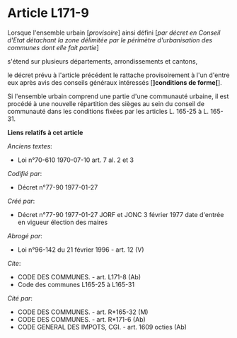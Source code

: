 # Article L171-9

Lorsque l'ensemble urbain [*provisoire*] ainsi défini [*par décret en Conseil d'Etat détachant la zone délimitée par le
périmètre d'urbanisation des communes dont elle fait partie*]

s'étend sur plusieurs départements, arrondissements et cantons,

le décret prévu à l'article précédent le rattache provisoirement à l'un d'entre eux après avis des conseils généraux
intéressés [**]conditions de forme[**]. 

Si l'ensemble urbain comprend une partie d'une communauté urbaine, il est procédé à une nouvelle répartition des sièges au
sein du conseil de communauté dans les conditions fixées par les articles L. 165-25 à L. 165-31.

**Liens relatifs à cet article**

_Anciens textes_:

  - Loi n°70-610 1970-07-10 art. 7 al. 2 et 3

_Codifié par_:

  - Décret n°77-90 1977-01-27

_Créé par_:

  - Décret n°77-90 1977-01-27 JORF et JONC 3 février 1977 date d'entrée en vigueur élection des maires

_Abrogé par_:

  - Loi n°96-142 du 21 février 1996 - art. 12 (V)

_Cite_:

  - CODE DES COMMUNES. - art. L171-8 (Ab)
  - Code des communes L165-25 à L165-31

_Cité par_:

  - CODE DES COMMUNES. - art. R*165-32 (M)
  - CODE DES COMMUNES. - art. R*171-6 (Ab)
  - CODE GENERAL DES IMPOTS, CGI. - art. 1609 octies (Ab)
